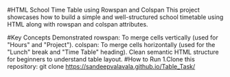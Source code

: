 
#HTML School Time Table using Rowspan and Colspan
This project showcases how to build a simple and well-structured school timetable using HTML <table> along with rowspan and colspan attributes.

#Key Concepts Demonstrated
rowspan: To merge cells vertically (used for "Hours" and "Project").
colspan: To merge cells horizontally (used for the "Lunch" break and "Time Table" heading).
Clean semantic HTML structure for beginners to understand table layout.
#How to Run
1.Clone this repository:
git clone https://sandeepvalavala.github.io/Table_Task/

